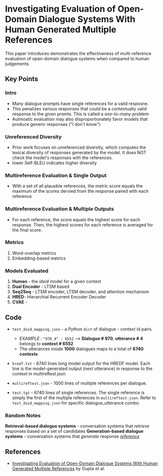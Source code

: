 # Investigating Evaluation of Open-Domain Dialogue Systems With Human Generated Multiple References

This paper introduces demonstrates the effectiveness of multi-reference evaluation of open-domain dialogue systems when compared to human judgements

## Key Points

### Intro

- Many dialogue prompts have single references for a valid resposne.
- This penalizes various responses that could be a contextually valid response to the given promts. This is called a _one-to-many_ problem
- Autmoatic evaluation may also disproportionately favor models that produce generic responses ("I don't know")

### Unreferenced Diversity

- Prior work focuses on unreferenced diversity, which computes the lexical diversity of responses generated by the model. It does NOT check
  the model's responses with the references.
- lower Self-BLEU indicates higher diversity

### Multireference Evaluation & Single Output

- With a set of all plausible references, the metric score equals the maximum of the scores dervied from the response paired with each reference

### Multireference Evaluation & Multiple Outputs

- For each reference, the score equals the highest score for each response. Then, the highest scores for each reference is averaged for the final score.

### Metrics

1. Word-overlap metrics
2. Embedding-based metrics

### Models Evaluated

1. **Human** - the _ideal_ model for a given context
2. **Dual Encoder** - LTSM based
3. **Seq2Seq** - LTSM encoder, LTSM decoder, and attention mechanism
4. **HRED**- Hierarchial Recurrent Encoder Decoder
5. **CVAE** -

## Code

- `test_duid_mapping.json` - a Python `dict` of dialogue - context id pairs.

  - _EXAMPLE_ : `"970_4" : 6552` --> **Dialogue # 970**, **utterance # 4** belongs to **context # 6552**
  - The utterances inside **1000** dialogues maps to a total of **6740 contexts**

- `hredf.txt` - 6740 lines long model output for the HREDF model. Each line is the model-generated output (next utterance) in response to the context in multireftest.json
- `multireftest.json` - 1000 lines of multiple references per dialogue.
- `test.tgt` - 6740 lines of single references. The single reference is simply the first of the multiple references in `multireftest.json`. Refer to `test_duid_mapping.json` for specific dialogue_utterance combo.

### Random Notes

**Retrieval-based dialogue systems** - conversation systems that _retrieve_ responses based on a set of candidates
**Generation-based dialogue systems** - conversation systems that _generate_ response
_[reference](https://arxiv.org/pdf/1907.12878.pdf)_

## References

- [Investigating Evaluation of Open-Domain Dialogue Systems With Human Generated Multiple References](https://arxiv.org/pdf/1705.06476.pdf) by Gupta et al.
